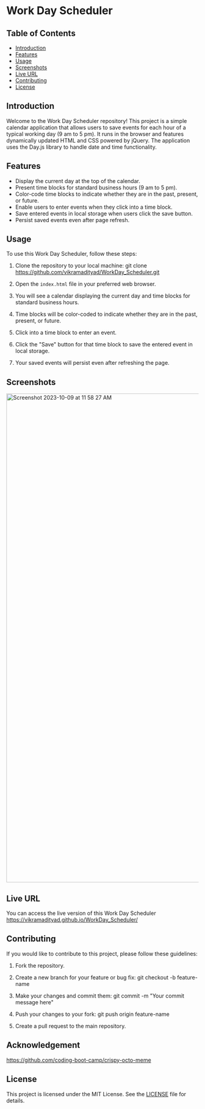 # Work Day Scheduler

## Table of Contents

- [Introduction](#introduction)
- [Features](#features)
- [Usage](#usage)
- [Screenshots](#screenshots)
- [Live URL](#live-url)
- [Contributing](#contributing)
- [License](#license)

## Introduction

Welcome to the Work Day Scheduler repository! This project is a simple calendar application that allows users to save events for each hour of a typical working day (9 am to 5 pm). It runs in the browser and features dynamically updated HTML and CSS powered by jQuery. The application uses the Day.js library to handle date and time functionality.

## Features

- Display the current day at the top of the calendar.
- Present time blocks for standard business hours (9 am to 5 pm).
- Color-code time blocks to indicate whether they are in the past, present, or future.
- Enable users to enter events when they click into a time block.
- Save entered events in local storage when users click the save button.
- Persist saved events even after page refresh.

## Usage

To use this Work Day Scheduler, follow these steps:

1. Clone the repository to your local machine:
     git clone https://github.com/vikramadityad/WorkDay_Scheduler.git
   
3. Open the `index.html` file in your preferred web browser.

4. You will see a calendar displaying the current day and time blocks for standard business hours.

5. Time blocks will be color-coded to indicate whether they are in the past, present, or future.

6. Click into a time block to enter an event.

7. Click the "Save" button for that time block to save the entered event in local storage.

8. Your saved events will persist even after refreshing the page.

## Screenshots

<img width="1278" alt="Screenshot 2023-10-09 at 11 58 27 AM" src="https://github.com/vikramadityad/WorkDay_Scheduler/assets/28673859/c84dd5b6-2996-4c08-8591-f88a76eb84f2">


## Live URL

You can access the live version of this Work Day Scheduler https://vikramadityad.github.io/WorkDay_Scheduler/

## Contributing

If you would like to contribute to this project, please follow these guidelines:

1. Fork the repository.

2. Create a new branch for your feature or bug fix:
   git checkout -b feature-name
   
3. Make your changes and commit them:
   git commit -m "Your commit message here"
4. Push your changes to your fork:
   git push origin feature-name
5. Create a pull request to the main repository.

## Acknowledgement

https://github.com/coding-boot-camp/crispy-octo-meme

## License

This project is licensed under the MIT License. See the [LICENSE](LICENSE) file for details.




 


